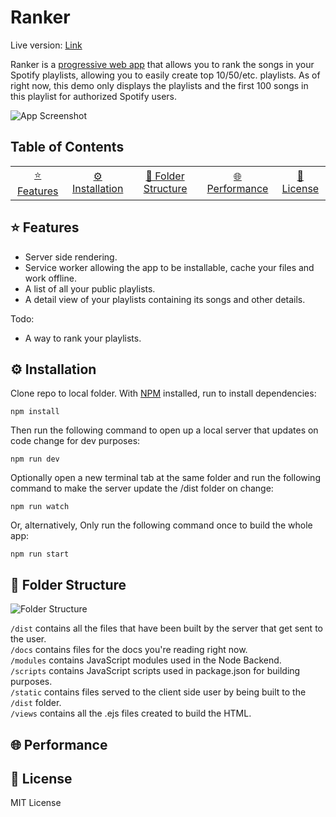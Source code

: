 # Ranker
Live version: [Link]()

Ranker is a [progressive web app](https://web.dev/progressive-web-apps/) that allows you to rank the songs in your Spotify playlists, allowing you to easily create top 10/50/etc. playlists. As of right now, this demo only displays the playlists and the first 100 songs in this playlist for authorized Spotify users.


![App Screenshot]()

## Table of Contents
<table>
    <tr>
        <td align="center"><a href="#-features">⭐ Features<a></td>
        <td align="center"><a href="#%EF%B8%8F-installation">⚙️ Installation<a></td>
        <td align="center"><a href="#-folder-structure">📕 Folder Structure<a></td>
        <td align="center"><a href="#-performance">🌐 Performance<a></td>
        <td align="center"><a href="#-license">📃 License<a></td>
    </tr>
</table>

## ⭐ Features
- Server side rendering.
- Service worker allowing the app to be installable, cache your files and work offline.
- A list of all your public playlists.
- A detail view of your playlists containing its songs and other details.

Todo:
- A way to rank your playlists.

## ⚙️ Installation
Clone repo to local folder. With [NPM](https://www.npmjs.com/) installed, run to install dependencies:
```
npm install
```
Then run the following command to open up a local server that updates on code change for dev purposes:
```
npm run dev
```
Optionally open a new terminal tab at the same folder and run the following command to make the server update the /dist folder on change:
```
npm run watch
```
Or, alternatively, Only run the following command once to build the whole app:
```
npm run start
```

## 📕 Folder Structure
![Folder Structure]()  

`/dist` contains all the files that have been built by the server that get sent to the user.  
`/docs` contains files for the docs you're reading right now.  
`/modules` contains JavaScript modules used in the Node Backend.  
`/scripts` contains JavaScript scripts used in package.json for building purposes.  
`/static` contains files served to the client side user by being built to the `/dist` folder.  
`/views` contains all the .ejs files created to build the HTML.  

## 🌐 Performance


## 📃 License
MIT License
